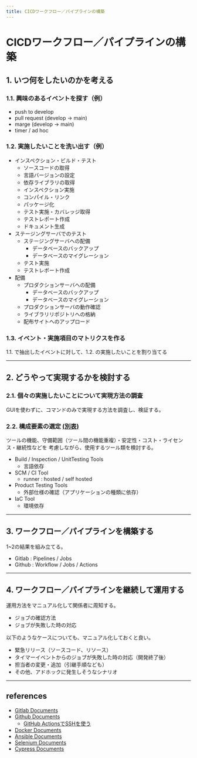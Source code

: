 ```yaml
---
title: CICDワークフロー／パイプラインの構築
---
```


# CICDワークフロー／パイプラインの構築

## 1. いつ何をしたいのかを考える

### 1.1. 興味のあるイベントを探す（例）
- push to develop
- pull request (develop -> main)
- marge (develop -> main)
- timer / ad hoc

### 1.2. 実施したいことを洗い出す（例）
- インスペクション・ビルド・テスト
    - ソースコードの取得
    - 言語バージョンの設定
    - 依存ライブラリの取得
    - インスペクション実施
    - コンパイル・リンク
    - パッケージ化
    - テスト実施・カバレッジ取得
    - テストレポート作成
    - ドキュメント生成
- ステージングサーバでのテスト
    - ステージングサーバへの配備
        - データベースのバックアップ
        - データベースのマイグレーション
    - テスト実施
    - テストレポート作成
- 配備            
    - プロダクションサーバへの配備
        - データベースのバックアップ
        - データベースのマイグレーション
    - プロダクションサーバの動作確認
    - ライブラリリポジトリへの格納
    - 配布サイトへのアップロード

### 1.3. イベント・実施項目のマトリクスを作る

1.1. で抽出したイベントに対して、1.2. の実施したいことを割り当てる

---

## 2. どうやって実現するかを検討する

### 2.1. 個々の実施したいことについて実現方法の調査

GUIを使わずに、コマンドのみで実現する方法を調査し、検証する。

### 2.2. 構成要素の選定 [(別表)](https://docs.google.com/spreadsheets/d/12Il34IC7_Fu7qVumBVeqZMOrrEduMCt9A97NR9yxlcI/edit?usp=sharing)

ツールの機能、守備範囲（ツール間の機能重複）・安定性・コスト・ライセンス・継続性などを
考慮しながら、使用するツール類を検討する。

- Build / Inspection / UnitTesting Tools
    - 言語依存
- SCM / CI Tool
    - runner : hosted / self hosted
- Product Testing Tools
    - 外部仕様の確認（アプリケーションの種類に依存）
- IaC Tool
    - 環境依存

---

## 3. ワークフロー／パイプラインを構築する

1~2の結果を組み立てる。

- Gitlab : Pipelines / Jobs
- Github : Workflow / Jobs / Actions

---

## 4. ワークフロー／パイプラインを継続して運用する

運用方法をマニュアル化して関係者に周知する。

- ジョブの確認方法
- ジョブが失敗した時の対応

以下のようなケースについても、マニュアル化しておくと良い。

- 緊急リリース（ソースコード、リソース）
- タイマーイベントからのジョブが失敗した時の対応（開発終了後）
- 担当者の変更・追加（引継手順なども）
- その他、アドホックに発生しそうなシナリオ

---

## references

- [Gitlab Documents](https://docs.gitlab.com)
- [Github Documents](https://docs.github.com)
    - [GitHub ActionsでSSHを使う](https://qiita.com/shimataro999/items/b05a251c93fe6843cc16)
- [Docker Documents](https://docs.docker.com/manuals/)
- [Ansible Documents](https://docs.ansible.com/ansible/latest/index.html)
- [Selenium Documents](https://www.selenium.dev/documentation/)
- [Cypress Documents](https://docs.cypress.io/guides/overview/why-cypress)

